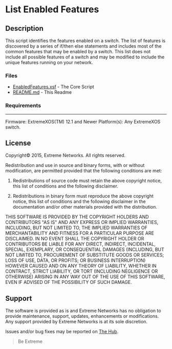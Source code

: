# List Enabled Features

## Description
This script identifies the features enabled on a switch.  The list
of features is discovered by a series of if/then else statements and includes
most of the common features that may be enabled by a switch.  This list does
not include all possible features of a switch and may be modified to
include the unique features running on your network.

### Files
* [EnabledFeatures.xsf](EnabledFeatures.xsf) 	-  The Core Script
* [README.md](README.md)	-  This Readme


### Requirements
*******************************
Firmware: ExtremeXOS(TM) 12.1 and Newer
Platform(s): Any ExtremeXOS switch.


## License
Copyright© 2015, Extreme Networks.  All rights reserved.

Redistribution and use in source and binary forms, with or without modification,
are permitted provided that the following conditions are met:

1. Redistributions of source code must retain the above copyright notice, this
list of conditions and the following disclaimer.

2. Redistributions in binary form must reproduce the above copyright notice,
this list of conditions and the following disclaimer in the documentation
and/or other materials provided with the distribution.

THIS SOFTWARE IS PROVIDED BY THE COPYRIGHT HOLDERS AND CONTRIBUTORS "AS IS" AND
ANY EXPRESS OR IMPLIED WARRANTIES, INCLUDING, BUT NOT LIMITED TO, THE IMPLIED
WARRANTIES OF MERCHANTABILITY AND FITNESS FOR A PARTICULAR PURPOSE ARE
DISCLAIMED. IN NO EVENT SHALL THE COPYRIGHT HOLDER OR CONTRIBUTORS BE LIABLE
FOR ANY DIRECT, INDIRECT, INCIDENTAL, SPECIAL, EXEMPLARY, OR CONSEQUENTIAL
DAMAGES (INCLUDING, BUT NOT LIMITED TO, PROCUREMENT OF SUBSTITUTE GOODS OR
SERVICES; LOSS OF USE, DATA, OR PROFITS; OR BUSINESS INTERRUPTION) HOWEVER
CAUSED AND ON ANY THEORY OF LIABILITY, WHETHER IN CONTRACT, STRICT LIABILITY,
OR TORT (INCLUDING NEGLIGENCE OR OTHERWISE) ARISING IN ANY WAY OUT OF THE USE
OF THIS SOFTWARE, EVEN IF ADVISED OF THE POSSIBILITY OF SUCH DAMAGE.

## Support
The software is provided as is and Extreme Networks has no obligation to provide
maintenance, support, updates, enhancements or modifications.
Any support provided by Extreme Networks is at its sole discretion.

Issues and/or bug fixes may be reported on [The Hub](https://community.extremenetworks.com/).

>Be Extreme